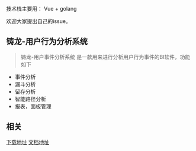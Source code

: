   

技术栈主要用： Vue + golang 

欢迎大家提出自己的issue。

铸龙-用户行为分析系统
-----------
> 铸龙-用户事件分析系统 是一款用来进行分析用户行为事件的BI软件，功能如下
 * 事件分析
 * 漏斗分析
 * 留存分析
 * 智能路径分析
 * 报表，面板管理

## 相关
[下载地址]( https://gitee.com/cynthia520/xwl_bi/releases/v1.0.0 ) 
[文档地址]( https://www.yuque.com/jianghurenchenggolang/oehqme/hen7qy ) 
